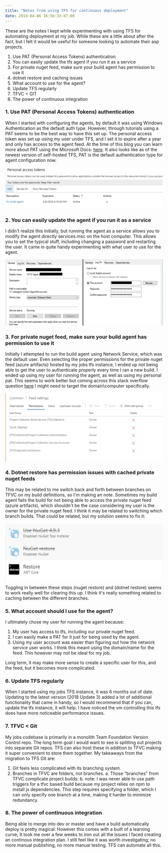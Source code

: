 ```yaml
---
title: "Notes from using TFS for continuous deployment"
date: 2019-04-06 16:56:33-07:00
---
```


These are the notes I kept while experimenting with using TFS for automating deployment at my job. While these are a little about after the fact, but I felt it would be useful for someone looking to automate their asp projects.

1. Use PAT (Personal Access Tokens) authentication
2. You can easily update the tfs agent if you run it as a service 
3. For private nuget feed, make sure your build agent has permission to use it
4. dotnet restore and caching issues
5. What account to use for the agent? 
6. Update TFS regularly
7. TFVC < GIT
8. The power of continuous integration

### 1. Use PAT (Personal Access Tokens) authentication

When I started with configuring the agents, by default it was using Windows Authentication as the default auth type. However, through tutorials using a PAT seems to be the best way to have this set up. The personal access token was set up using my user under TFS, and I set it to expire after a year and only has access to the agent feed. At the time of this blog you can learn more about PAT using the Microsoft Docs: [here](https://docs.microsoft.com/en-us/azure/devops/pipelines/agents/v2-windows?view=azure-devops). It also looks like as of the newest version of self-hosted TFS, PAT is the default authentication type for agent configuration now.

![PAT](./pat.jpg)

### 2. You can easily update the agent if you run it as a service
I didn't realize this initially, but running the agent as a service allows you to modify the agent directly services.msc on the host computer. This allows you to set the typical stuff, including changing a password and restarting the user. It came in quite handy experimenting with what user to use for the agent.

![Agent Config under Services](./agent-as-service.jpg)

### 3. For private nuget feed, make sure your build agent has permission to use it
Initially I attempted to run the build agent using Network Service, which was the default user. Even selecting the proper permissions for the private nuget feed (azure artifacts) hosted by my jobs tfs instance, I ended up not being able to get the user to authenticate properly every time I ran a new build. I ended up using my user for running the agent, as well as using my personal pat. This seems to work better but coming across this stack overflow question [here](https://stackoverflow.com/questions/26313455/the-account-running-the-tfs-build-service-nt-authority-network-service-needs-t) I might need to target the domain\computer specifically.

![Permission View for Nuget Feed](./permission.jpg)

### 4. Dotnet restore has permission issues with cached private nuget feeds
This may be related to me switch back and forth between branches on TFVC on my build definitions, so I'm making an note. Sometimes my build agent fails the build for not being able to access the private nuget feed (azure artifacts), which shouldn't be the case considering my user is the owner for the private nuget feed. I think it may be related to switching which branch builds. That could be related, but my solution seems to fix it:

![Nuget Restore task](./nuget-restore.jpg)

Toggling in between these steps (nuget restore) and (dotnet restore) seems to work really well for clearing this up. I think it's really something related to caching between the different branches.

### 5. What account should I use for the agent?
I ultimately chose my user for running the agent because:
1. My user has access to tfs, including our private nuget feed.
2. I can easily make a PAT for it just for being used by the agent.
3. Using my user account was easier than figuring out how the network service user works. I think this meant using the domain/name for the feed. This however may not be ideal for my job.

Long term, it may make more sense to create a specific user for this, and the feed, but it becomes more complicated.

### 6. Update TFS regularly
When I started using my jobs TFS instance, it was 6 months out of date. Updating to the latest version (2018 Update 3) added a lot of additional functionality that came in handy, so I would recommend that if you can, update the tfs instance, it will help. I have noticed the vm controlling this tfs does have more noticeable performance issues.

### 7. TFVC < Git
My jobs codebase is primarily in a monolith Team Foundation Version Control repo. The long term goal I would want to see is splitting out projects into separate Git repos. TFS can also host these in addition to TFVC making it super convenient to store them together. My takeaways from the migration to TFS Git are:
1. Git feels less complicated with its branching system.
2. Branches in TFVC are folders, not branches.
	a. Those "branches" from TFVC complicate project builds:
	b. note: I was never able to use path triggers for a tfvc based build because my project relies on npm to install js dependencies. This step requires specifying a folder, which I can only specify one branch at a time, making it harder to minimize redundancy. 

### 8. The power of continuous integration
Being able to merge into dev or master and have a build automatically deploy is pretty magical. However this comes with a built of a learning curve; It took me over a few weeks to iron out all the issues I faced creating an continous integration plan. I still feel like it was worth investigating; no more manual publishing, no more manual testing. TFS can automate all this. 